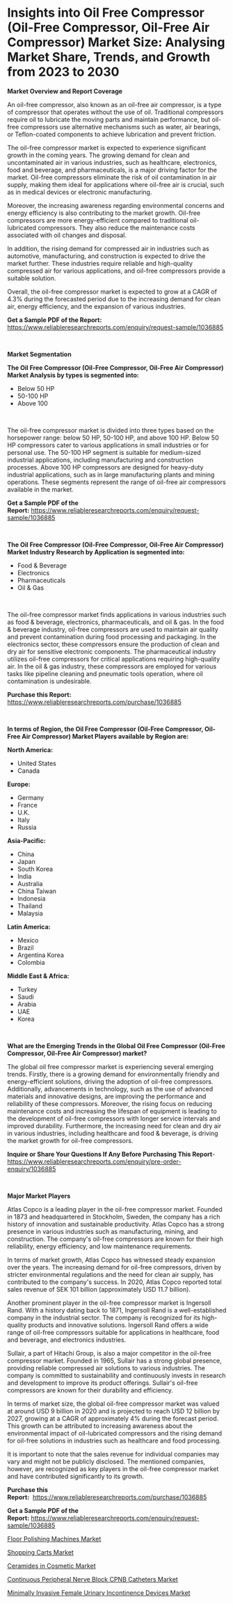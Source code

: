 <p><h1>Insights into Oil Free Compressor (Oil-Free Compressor, Oil-Free Air Compressor) Market Size: Analysing Market Share, Trends, and Growth from 2023 to 2030</h1></p><p><strong>Market Overview and Report Coverage</strong></p>
<p><p>An oil-free compressor, also known as an oil-free air compressor, is a type of compressor that operates without the use of oil. Traditional compressors require oil to lubricate the moving parts and maintain performance, but oil-free compressors use alternative mechanisms such as water, air bearings, or Teflon-coated components to achieve lubrication and prevent friction.</p><p>The oil-free compressor market is expected to experience significant growth in the coming years. The growing demand for clean and uncontaminated air in various industries, such as healthcare, electronics, food and beverage, and pharmaceuticals, is a major driving factor for the market. Oil-free compressors eliminate the risk of oil contamination in air supply, making them ideal for applications where oil-free air is crucial, such as in medical devices or electronic manufacturing.</p><p>Moreover, the increasing awareness regarding environmental concerns and energy efficiency is also contributing to the market growth. Oil-free compressors are more energy-efficient compared to traditional oil-lubricated compressors. They also reduce the maintenance costs associated with oil changes and disposal.</p><p>In addition, the rising demand for compressed air in industries such as automotive, manufacturing, and construction is expected to drive the market further. These industries require reliable and high-quality compressed air for various applications, and oil-free compressors provide a suitable solution.</p><p>Overall, the oil-free compressor market is expected to grow at a CAGR of 4.3% during the forecasted period due to the increasing demand for clean air, energy efficiency, and the expansion of various industries.</p></p>
<p><strong>Get a Sample PDF of the Report:</strong> <a href="https://www.reliableresearchreports.com/enquiry/request-sample/1036885">https://www.reliableresearchreports.com/enquiry/request-sample/1036885</a></p>
<p>&nbsp;</p>
<p><strong>Market Segmentation</strong></p>
<p><strong>The Oil Free Compressor (Oil-Free Compressor, Oil-Free Air Compressor) Market Analysis by types is segmented into:</strong></p>
<p><ul><li>Below 50 HP</li><li>50-100 HP</li><li>Above 100</li></ul></p>
<p>&nbsp;</p>
<p><p>The oil-free compressor market is divided into three types based on the horsepower range: below 50 HP, 50-100 HP, and above 100 HP. Below 50 HP compressors cater to various applications in small industries or for personal use. The 50-100 HP segment is suitable for medium-sized industrial applications, including manufacturing and construction processes. Above 100 HP compressors are designed for heavy-duty industrial applications, such as in large manufacturing plants and mining operations. These segments represent the range of oil-free air compressors available in the market.</p></p>
<p><strong>Get a Sample PDF of the Report:</strong>&nbsp;<a href="https://www.reliableresearchreports.com/enquiry/request-sample/1036885">https://www.reliableresearchreports.com/enquiry/request-sample/1036885</a></p>
<p>&nbsp;</p>
<p><strong>The Oil Free Compressor (Oil-Free Compressor, Oil-Free Air Compressor) Market Industry Research by Application is segmented into:</strong></p>
<p><ul><li>Food & Beverage</li><li>Electronics</li><li>Pharmaceuticals</li><li>Oil & Gas</li></ul></p>
<p>&nbsp;</p>
<p><p>The oil-free compressor market finds applications in various industries such as food & beverage, electronics, pharmaceuticals, and oil & gas. In the food & beverage industry, oil-free compressors are used to maintain air quality and prevent contamination during food processing and packaging. In the electronics sector, these compressors ensure the production of clean and dry air for sensitive electronic components. The pharmaceutical industry utilizes oil-free compressors for critical applications requiring high-quality air. In the oil & gas industry, these compressors are employed for various tasks like pipeline cleaning and pneumatic tools operation, where oil contamination is undesirable.</p></p>
<p><strong>Purchase this Report:</strong>&nbsp; <a href="https://www.reliableresearchreports.com/purchase/1036885">https://www.reliableresearchreports.com/purchase/1036885</a></p>
<p>&nbsp;</p>
<p><strong>In terms of Region, the Oil Free Compressor (Oil-Free Compressor, Oil-Free Air Compressor) Market Players available by Region are:</strong></p>
<p>
    <p> <strong> North America: </strong>
        <ul>
            <li>United States</li>
            <li>Canada</li>
        </ul>
        </p> 
    <p> <strong> Europe: </strong>
        <ul>
            <li>Germany</li>
            <li>France</li>
            <li>U.K.</li>
            <li>Italy</li>
            <li>Russia</li>
        </ul>
        </p> 
    <p> <strong> Asia-Pacific: </strong>
        <ul>
            <li>China</li>
            <li>Japan</li>
            <li>South Korea</li>
            <li>India</li>
            <li>Australia</li>
            <li>China Taiwan</li>
            <li>Indonesia</li>
            <li>Thailand</li>
            <li>Malaysia</li>
        </ul>
        </p> 
    <p> <strong> Latin America: </strong>
        <ul>
            <li>Mexico</li>
            <li>Brazil</li>
            <li>Argentina Korea</li>
            <li>Colombia</li>
        </ul>
        </p> 
    <p> <strong> Middle East & Africa: </strong>
        <ul>
            <li>Turkey</li>
            <li>Saudi</li>
            <li>Arabia</li>
            <li>UAE</li>
            <li>Korea</li>
        </ul>
    </p>
    </p>
<p>&nbsp;</p>
<p><strong>What are the Emerging Trends in the Global Oil Free Compressor (Oil-Free Compressor, Oil-Free Air Compressor) market?</strong></p>
<p><p>The global oil free compressor market is experiencing several emerging trends. Firstly, there is a growing demand for environmentally friendly and energy-efficient solutions, driving the adoption of oil-free compressors. Additionally, advancements in technology, such as the use of advanced materials and innovative designs, are improving the performance and reliability of these compressors. Moreover, the rising focus on reducing maintenance costs and increasing the lifespan of equipment is leading to the development of oil-free compressors with longer service intervals and improved durability. Furthermore, the increasing need for clean and dry air in various industries, including healthcare and food & beverage, is driving the market growth for oil-free compressors.</p></p>
<p><strong>Inquire or Share Your Questions If Any Before Purchasing This Report</strong>- <a href="https://www.reliableresearchreports.com/enquiry/pre-order-enquiry/1036885">https://www.reliableresearchreports.com/enquiry/pre-order-enquiry/1036885</a></p>
<p>&nbsp;</p>
<p><strong>Major Market Players</strong></p>
<p><p>Atlas Copco is a leading player in the oil-free compressor market. Founded in 1873 and headquartered in Stockholm, Sweden, the company has a rich history of innovation and sustainable productivity. Atlas Copco has a strong presence in various industries such as manufacturing, mining, and construction. The company's oil-free compressors are known for their high reliability, energy efficiency, and low maintenance requirements. </p><p>In terms of market growth, Atlas Copco has witnessed steady expansion over the years. The increasing demand for oil-free compressors, driven by stricter environmental regulations and the need for clean air supply, has contributed to the company's success. In 2020, Atlas Copco reported total sales revenue of SEK 101 billion (approximately USD 11.7 billion). </p><p>Another prominent player in the oil-free compressor market is Ingersoll Rand. With a history dating back to 1871, Ingersoll Rand is a well-established company in the industrial sector. The company is recognized for its high-quality products and innovative solutions. Ingersoll Rand offers a wide range of oil-free compressors suitable for applications in healthcare, food and beverage, and electronics industries. </p><p>Sullair, a part of Hitachi Group, is also a major competitor in the oil-free compressor market. Founded in 1965, Sullair has a strong global presence, providing reliable compressed air solutions to various industries. The company is committed to sustainability and continuously invests in research and development to improve its product offerings. Sullair's oil-free compressors are known for their durability and efficiency.</p><p>In terms of market size, the global oil-free compressor market was valued at around USD 9 billion in 2020 and is projected to reach USD 12 billion by 2027, growing at a CAGR of approximately 4% during the forecast period. This growth can be attributed to increasing awareness about the environmental impact of oil-lubricated compressors and the rising demand for oil-free solutions in industries such as healthcare and food processing.</p><p>It is important to note that the sales revenue for individual companies may vary and might not be publicly disclosed. The mentioned companies, however, are recognized as key players in the oil-free compressor market and have contributed significantly to its growth.</p></p>
<p><strong>Purchase this Report:</strong>&nbsp;&nbsp;<a href="https://www.reliableresearchreports.com/purchase/1036885">https://www.reliableresearchreports.com/purchase/1036885</a></p>
<p></p>
<p><strong>Get a Sample PDF of the Report:</strong>&nbsp;<a href="https://www.reliableresearchreports.com/enquiry/request-sample/1036885">https://www.reliableresearchreports.com/enquiry/request-sample/1036885</a></p>
<p><p><a href="https://medium.com/@sk99912151/floor-polishing-machines-market-size-growth-forecast-2023-2030-9c5163ef4756">Floor Polishing Machines Market</a></p><p><a href="https://medium.com/@sainreportprime/shopping-carts-market-size-growth-forecast-2023-2030-749b2310c763">Shopping Carts Market</a></p><p><a href="https://github.com/lilstefpacute/Market-Research-Report-List-1/blob/main/ceramides-in-cosmetic-market.md">Ceramides in Cosmetic Market</a></p><p><a href="https://www.reportprime.com/continuous-peripheral-nerve-block-cpnb-catheters-r10927">Continuous Peripheral Nerve Block CPNB Catheters Market</a></p><p><a href="https://www.reportprime.com/minimally-invasive-female-urinary-incontinence-devices-r10928">Minimally Invasive Female Urinary Incontinence Devices Market</a></p></p>